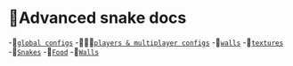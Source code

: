 # 🐍Advanced snake docs

-📁[`global configs`](./config.md)
-🧑‍🤝‍🧑[`players & multiplayer configs`](./players.md)
-🧱[`walls`](./walls.md)
-🎨[`textures`](./textures/README.md)
    -🐍[`Snakes`](./textures/snakes.md)
    -🍎[`Food`](./textures/food.md)
    -🧱[`Walls`](./textures/walls.md)